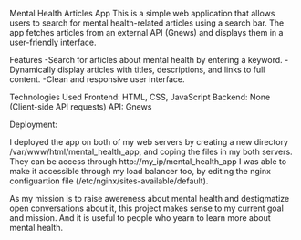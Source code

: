 Mental Health Articles App
This is a simple web application that allows users to search for mental health-related articles using a search bar. The app fetches articles from an external API (Gnews) and displays them in a user-friendly interface.

Features
-Search for articles about mental health by entering a keyword.
-Dynamically display articles with titles, descriptions, and links to full content.
-Clean and responsive user interface.

Technologies Used
Frontend: HTML, CSS, JavaScript
Backend: None (Client-side API requests)
API: Gnews

Deployment:

I deployed the app on both of my web servers by creating a new directory /var/www/html/mental_health_app, and coping the files in my both servers.
They can be access through http://my_ip/mental_health_app
I was able to make it accessible through my load balancer too, by editing the nginx configuartion file (/etc/nginx/sites-available/default). 

As my mission is to raise awereness about mental health and destigmatize open conversations about it, this project makes sense to my current goal and mission. And it is useful to people who yearn to learn more about mental health. 
